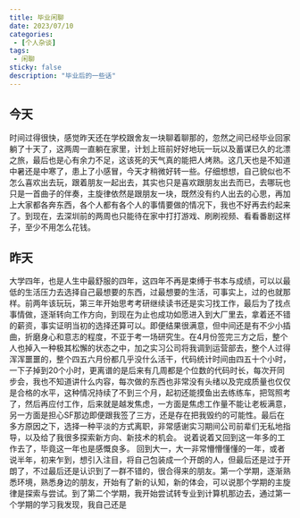 ```yaml
---
title: 毕业闲聊
date: 2023/07/10
categories:
 - [个人杂谈]
tags:
 - 闲聊
sticky: false
description: "毕业后的一些话"
---
```

## 今天

时间过得很快，感觉昨天还在学校跟舍友一块聊着聊那的，忽然之间已经毕业回家躺了十天了，这两周一直躺在家里，计划上班前好好地玩一玩以及蓄谋已久的北漂之旅，最后也是心有余力不足，这该死的天气真的能把人烤熟。这几天也是不知道中暑还是中寒了，患上了小感冒，今天才稍微好转一些。仔细想想，自己貌似也不怎么喜欢出去玩，跟着朋友一起出去，其实也只是喜欢跟朋友出去而已，去哪玩也只是一首曲子的伴奏，主旋律依然是跟朋友一块，既然没有约人出去的心思，再加上大家都各奔东西，各个人都有各个人的事情要做的情况下，我也不好再去约起来了。到现在，去深圳前的两周也只能待在家中打打游戏、刷刷视频、看看番剧这样子，至少不用怎么花钱。

## 昨天

大学四年，也是人生中最舒服的四年，这四年不再是束缚于书本与成绩，可以以最低的生活压力去选择自己最想要的东西，过最想要的生活，可事实上，过的也就那样。前两年该玩玩，第三年开始思考考研继续读书还是实习找工作，最后为了找点事情做，逐渐转向工作方向，到现在为止也成功如愿进入到大厂里去，拿着还不错的薪资，事实证明当初的选择还算可以。即便结果很满意，但中间还是有不少小插曲，折磨身心和意志的程度，不亚于考一场研究生。在4月份签完三方之后，整个人也掉入一种极其松懈的状态之中，加之实习公司将我调到运营部去，整个人过得浑浑噩噩的，整个四五六月份都几乎没什么活干，代码统计时间由四五十个小时，一下子掉到20个小时，更离谱的是后来有几周都是个位数的代码时长，每次开同步会，我也不知道讲什么内容，每次做的东西也非常没有头绪以及完成质量也仅仅是合格的水平，这种情况持续了不到三个月，起初还能摸鱼出去练练车，把驾照考了，然后再应付工作，后来就是越发焦虑，一方面是焦虑工作量不能让老板满意，另一方面是担心SF那边即便跟我签了三方，还是存在把我毁约的可能性。最后在多方原因之下，选择一种平淡的方式离职，非常感谢实习期间公司前辈们无私地指导，以及给了我很多探索新方向、新技术的机会。
说着说着又回到这一年多的工作去了，毕竟这一年也是感慨良多。
回到大一，大一非常懵懵懂懂的一年，或者说半年，初来乍到，想引入注目，将自己包装成一个开朗的人，但最后还是过于开朗了，不过最后还是认识到了一群不错的，很合得来的朋友。第一个学期，逐渐熟悉环境，熟悉身边的朋友，开始有了新的认知，新的体会，可以说那个学期的主旋律是探索与尝试。到了第二个学期，我开始尝试转专业到计算机那边去，通过第一个学期的学习我发现，我自己还是
